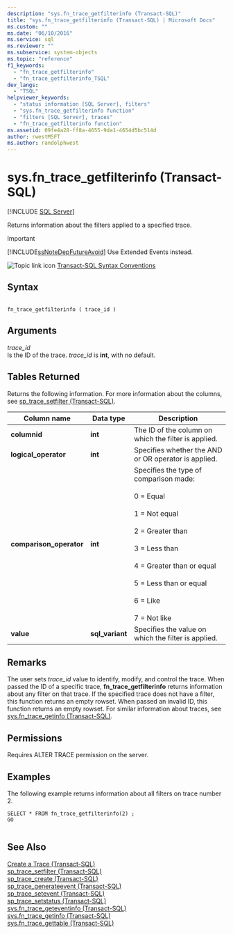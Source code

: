 ```yaml
---
description: "sys.fn_trace_getfilterinfo (Transact-SQL)"
title: "sys.fn_trace_getfilterinfo (Transact-SQL) | Microsoft Docs"
ms.custom: ""
ms.date: "06/10/2016"
ms.service: sql
ms.reviewer: ""
ms.subservice: system-objects
ms.topic: "reference"
f1_keywords: 
  - "fn_trace_getfilterinfo"
  - "fn_trace_getfilterinfo_TSQL"
dev_langs: 
  - "TSQL"
helpviewer_keywords: 
  - "status information [SQL Server], filters"
  - "sys.fn_trace_getfilterinfo function"
  - "filters [SQL Server], traces"
  - "fn_trace_getfilterinfo function"
ms.assetid: 09fe4a28-ff8a-4655-9da1-4654d5bc514d
author: rwestMSFT
ms.author: randolphwest
---
```

# sys.fn_trace_getfilterinfo (Transact-SQL)
[!INCLUDE [SQL Server](../../includes/applies-to-version/sqlserver.md)]

  Returns information about the filters applied to a specified trace.  
  
> [!IMPORTANT]  
>  [!INCLUDE[ssNoteDepFutureAvoid](../../includes/ssnotedepfutureavoid-md.md)] Use Extended Events instead.  
  
 
 ![Topic link icon](../../database-engine/configure-windows/media/topic-link.gif "Topic link icon") [Transact-SQL Syntax Conventions](../../t-sql/language-elements/transact-sql-syntax-conventions-transact-sql.md)  
  
## Syntax  
  
```  
  
fn_trace_getfilterinfo ( trace_id )  
```  
  
## Arguments  
 *trace_id*  
 Is the ID of the trace. *trace_id* is **int**, with no default.  
  
## Tables Returned  
 Returns the following information. For more information about the columns, see [sp_trace_setfilter &#40;Transact-SQL&#41;](../../relational-databases/system-stored-procedures/sp-trace-setfilter-transact-sql.md).  
  
|Column name|Data type|Description|  
|-----------------|---------------|-----------------|  
|**columnid**|**int**|The ID of the column on which the filter is applied.|  
|**logical_operator**|**int**|Specifies whether the AND or OR operator is applied.|  
|**comparison_operator**|**int**|Specifies the type of comparison made:<br /><br /> 0 = Equal<br /><br /> 1 = Not equal<br /><br /> 2 = Greater than<br /><br /> 3 = Less than<br /><br /> 4 = Greater than or equal<br /><br /> 5 = Less than or equal<br /><br /> 6 = Like<br /><br /> 7 = Not like|  
|**value**|**sql_variant**|Specifies the value on which the filter is applied.|  
  
## Remarks  
 The user sets *trace_id* value to identify, modify, and control the trace. When passed the ID of a specific trace, **fn_trace_getfilterinfo** returns information about any filter on that trace. If the specified trace does not have a filter, this function returns an empty rowset. When passed an invalid ID, this function returns an empty rowset. For similar information about traces, see [sys.fn_trace_getinfo &#40;Transact-SQL&#41;](../../relational-databases/system-functions/sys-fn-trace-getinfo-transact-sql.md).  
  
## Permissions  
 Requires ALTER TRACE permission on the server.  
  
## Examples  
 The following example returns information about all filters on trace number 2.  
  
```  
SELECT * FROM fn_trace_getfilterinfo(2) ;  
GO  
  
```  
  
## See Also  
 [Create a Trace &#40;Transact-SQL&#41;](../../relational-databases/sql-trace/create-a-trace-transact-sql.md)   
 [sp_trace_setfilter &#40;Transact-SQL&#41;](../../relational-databases/system-stored-procedures/sp-trace-setfilter-transact-sql.md)   
 [sp_trace_create &#40;Transact-SQL&#41;](../../relational-databases/system-stored-procedures/sp-trace-create-transact-sql.md)   
 [sp_trace_generateevent &#40;Transact-SQL&#41;](../../relational-databases/system-stored-procedures/sp-trace-generateevent-transact-sql.md)   
 [sp_trace_setevent &#40;Transact-SQL&#41;](../../relational-databases/system-stored-procedures/sp-trace-setevent-transact-sql.md)   
 [sp_trace_setstatus &#40;Transact-SQL&#41;](../../relational-databases/system-stored-procedures/sp-trace-setstatus-transact-sql.md)   
 [sys.fn_trace_geteventinfo &#40;Transact-SQL&#41;](../../relational-databases/system-functions/sys-fn-trace-geteventinfo-transact-sql.md)   
 [sys.fn_trace_getinfo &#40;Transact-SQL&#41;](../../relational-databases/system-functions/sys-fn-trace-getinfo-transact-sql.md)   
 [sys.fn_trace_gettable &#40;Transact-SQL&#41;](../../relational-databases/system-functions/sys-fn-trace-gettable-transact-sql.md)  
  
  
